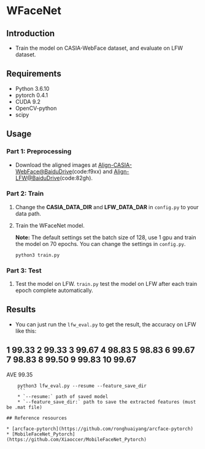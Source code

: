 # WFaceNet

## Introduction
* Train the model on CASIA-WebFace dataset, and evaluate on LFW dataset.

## Requirements

* Python 3.6.10
* pytorch 0.4.1
* CUDA 9.2
* OpenCV-python
* scipy

## Usage

### Part 1: Preprocessing

* Download the aligned images at [Align-CASIA-WebFace@BaiduDrive](https://pan.baidu.com/s/1rLfuxHdu0prH-_2B0yWaBg)(code:f9xx) and [Align-LFW@BaiduDrive](https://pan.baidu.com/s/1XZyRmzTo8j699Ezpg-VySQ)(code:82gh).

### Part 2: Train

  1. Change the **CASIA_DATA_DIR** and **LFW_DATA_DAR** in `config.py` to your data path.
  
  2. Train the WFaceNet model. 
  
        **Note:** The default settings set the batch size of 128, use 1 gpu and train the model on 70 epochs. You can change the settings in `config.py`.
      ```
      python3 train.py
      ```
      
### Part 3: Test

  1. Test the model on LFW. `train.py` test the model on LFW after each train epoch complete automatically.
    
          

## Results

  * You can just run the `lfw_eval.py` to get the result, the accuracy on LFW like this:

  1    99.33
  2    99.33
  3    99.67
  4    98.83
  5    98.83
  6    99.67
  7    98.83
  8    99.50
  9    99.83
 10    99.67
--------
AVE    99.35

  ```
      python3 lfw_eval.py --resume --feature_save_dir
      ```
      * `--resume:` path of saved model
      * `--feature_save_dir:` path to save the extracted features (must be .mat file)

## Reference resources

  * [arcface-pytorch](https://github.com/ronghuaiyang/arcface-pytorch)
  * [MobileFaceNet_Pytorch](https://github.com/Xiaoccer/MobileFaceNet_Pytorch)
